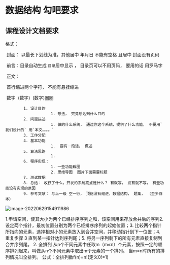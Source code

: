 # 数据结构 勾吧要求

## 课程设计文档要求

格式：

​	封面： 以最长下划线为准，其他居中    年月日 不能有空格 且居中 封面没有页码   

​	前言：目录自动生成  `目录`居中显示 ， 目录页可以不用页码， 要用的话 用罗马字

​	正文：

​	首行缩进两个字符， 不能有悬挂缩进

​	数字
​		(数字)
​			(数字)圈圈

   			1. 设计目的
            			1. 想法， 究竟想达到什么目的
   			2. 问题描述
            			1. 做的什么系统， 通过你这个系统，提供了什么功能， 不要用`我们设计的` 用`本文。。。。` 
   			3. 工作分配
   			4. 基本功能
            			1.  要有一段话， 概述
   			5. 算法思路
            			1.  
   			6. 程序实现： 
            			1. 一些功能截图
            			2. 思维导图  图片下面需要标题
   			7. 测试数据
   			8. 总结： 收获了什么，开发的系统亮点是什么？ 有就写， 没有就不写， 有些功能没有实现的原因
   			9. 参考文献： 与上一级 空一行， 顶格没有缩进，数据结构， 题集， （至少四本）





![image-20220629154911986](C:\Users\yang\AppData\Roaming\Typora\typora-user-images\image-20220629154911986.png)



1.申请空间，使其大小为两个已经排序序列之和，该空间用来存放合并后的序列2. 设定两个指针，最初位置分别为两个已经排序序列的起始位置；3. 比较两个指针所指向的元素，选择相对小的元素放入到合并空间，并移动指针到下一位置；4. 重复步骤 3 直到某一指针达到序列尾；5. 将另一序列剩下的所有元素直接复制到合并序列尾。
2. 全排列
从n个不同元素中任取m（m≤n）个元素，按照一定的顺序排列起来，叫做从n个不同元素中取出m个元素的一个排列。
当m=n时所有的排列情况叫全排列。
公式：全排列数f(n)=n!(定义0!=1)
           